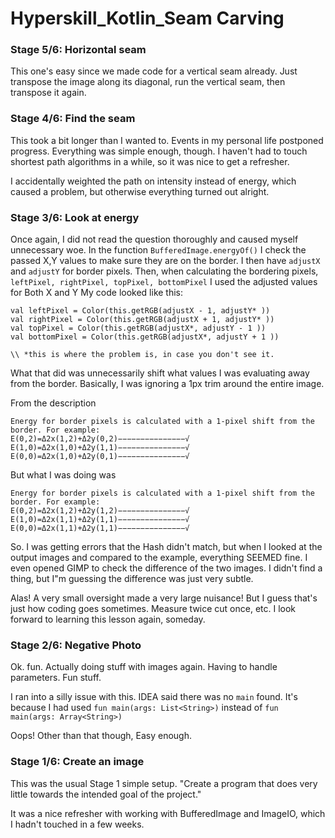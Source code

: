 # Hyperskill_Kotlin_Seam Carving

### Stage 5/6: Horizontal seam

This one's easy since we made code for a vertical seam already.
Just transpose the image along its diagonal, run the vertical seam, then transpose it again. 

### Stage 4/6: Find the seam

This took a bit longer than I wanted to. Events in my personal life postponed progress. Everything was simple enough, though. I haven't had to touch shortest path algorithms in a while, so it was nice to get a refresher.

I accidentally weighted the path on intensity instead of energy, which caused a problem, but otherwise everything turned out alright.

### Stage 3/6: Look at energy

Once again, I did not read the question thoroughly and caused myself unnecessary woe.
In the function `BufferedImage.energyOf()` I check the passed X,Y values to make sure they are on the border.
I then have `adjustX` and `adjustY` for border pixels.
Then, when calculating the bordering pixels, `leftPixel, rightPixel, topPixel, bottomPixel` I used the adjusted values for Both X and Y
My code looked like this:
```
val leftPixel = Color(this.getRGB(adjustX - 1, adjustY* ))
val rightPixel = Color(this.getRGB(adjustX + 1, adjustY* ))
val topPixel = Color(this.getRGB(adjustX*, adjustY - 1 ))
val bottomPixel = Color(this.getRGB(adjustX*, adjustY + 1 ))

\\ *this is where the problem is, in case you don't see it. 
```
What that did was unnecessarily shift what values I was evaluating away from the border.
Basically, I was ignoring a 1px trim around the entire image.

From the description
```
Energy for border pixels is calculated with a 1-pixel shift from the border. For example:
E(0,2)=Δ2x(1,2)+Δ2y(0,2)−−−−−−−−−−−−−−−√
E(1,0)=Δ2x(1,0)+Δ2y(1,1)−−−−−−−−−−−−−−−√
E(0,0)=Δ2x(1,0)+Δ2y(0,1)−−−−−−−−−−−−−−−√
```

But what I was doing was 
```
Energy for border pixels is calculated with a 1-pixel shift from the border. For example:
E(0,2)=Δ2x(1,2)+Δ2y(1,2)−−−−−−−−−−−−−−−√
E(1,0)=Δ2x(1,1)+Δ2y(1,1)−−−−−−−−−−−−−−−√
E(0,0)=Δ2x(1,1)+Δ2y(1,1)−−−−−−−−−−−−−−−√
```

So. I was getting errors that the Hash didn't match, but when I looked at the output images and compared to the example, everything SEEMED fine.
I even opened GIMP to check the difference of the two images. I didn't find a thing, but I"m guessing the difference was just very subtle.


Alas! A very small oversight made a very large nuisance!
But I guess that's just how coding goes sometimes. Measure twice cut once, etc.
I look forward to learning this lesson again, someday.


### Stage 2/6: Negative Photo

Ok. fun. Actually doing stuff with images again. Having to handle parameters. Fun stuff.

I ran into a silly issue with this. IDEA said there was no `main` found. It's because I had used `fun main(args: List<String>)` instead of `fun main(args: Array<String>)`

Oops! Other than that though, Easy enough.

### Stage 1/6: Create an image

This was the usual Stage 1 simple setup. "Create a program that does very little towards the intended goal of the project."

It was a nice refresher with working with BufferedImage and ImageIO, which I hadn't touched in a few weeks.